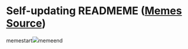 # Self-updating READMEME ([Memes Source](https://bramses.notion.site/a49c1![](https://www.notion.so/image/https%3A%2F%2Fs3-us-west-2.amazonaws.com%2Fsecure.notion-static.com%2F99de9d8f-4d37-423a-81c1-339d60f646a4%2F7B260C85-D73F-48EE-90E4-81DAC2F3D9D6.png?table=block&id=4cd3be85-668c-48f1-9e29-bf89f0708666&cache=v2)231764))

memestart![](https://www.notion.so/image/https%3A%2F%2Fs3-us-west-2.amazonaws.com%2Fsecure.notion-static.com%2F99de9d8f-4d37-423a-81c1-339d60f646a4%2F7B260C85-D73F-48EE-90E4-81DAC2F3D9D6.png?table=block&id=4cd3be85-668c-48f1-9e29-bf89f0708666&cache=v2)memeend
